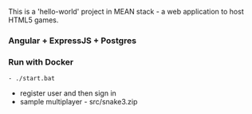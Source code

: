 This is a 'hello-world' project in MEAN stack - a web application to host HTML5 games.

### Angular + ExpressJS + Postgres

### Run with Docker
    - ./start.bat

* register user and then sign in
* sample multiplayer - src/snake3.zip

